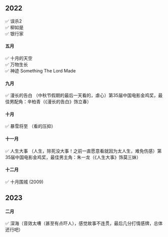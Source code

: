 

## 2022

✅ 误杀2  
✅ 柳如是  
✅ 银行家  
#### 五月   
✅ 十月的天空   
✅ 万物生长   
✅ 神迹 Something The Lord Made   

#### 九月   
✅ 漫长的告白 （中秋节假期的最后一天看的，虐心）第35届中国电影金鸡奖，最佳男配角：辛柏青（《漫长的告白》饰立春）

#### 十月
✅ 暴雪将至 （看的压抑）

#### 十一月
✅ 人生大事 （人生，除死没大事！之前一直愿意看就因为太人生，难免伤感）第35届中国电影金鸡奖，最佳男主角：朱一龙（《人生大事》饰莫三妹）

#### 十二月
✅ 十月围城 (2009)   


## 2023
#### 二月
✅ 深海（音效太嘈（甚至有点吓人），感觉故事不连贯，最后几分打情感牌，总体还行吧）  
